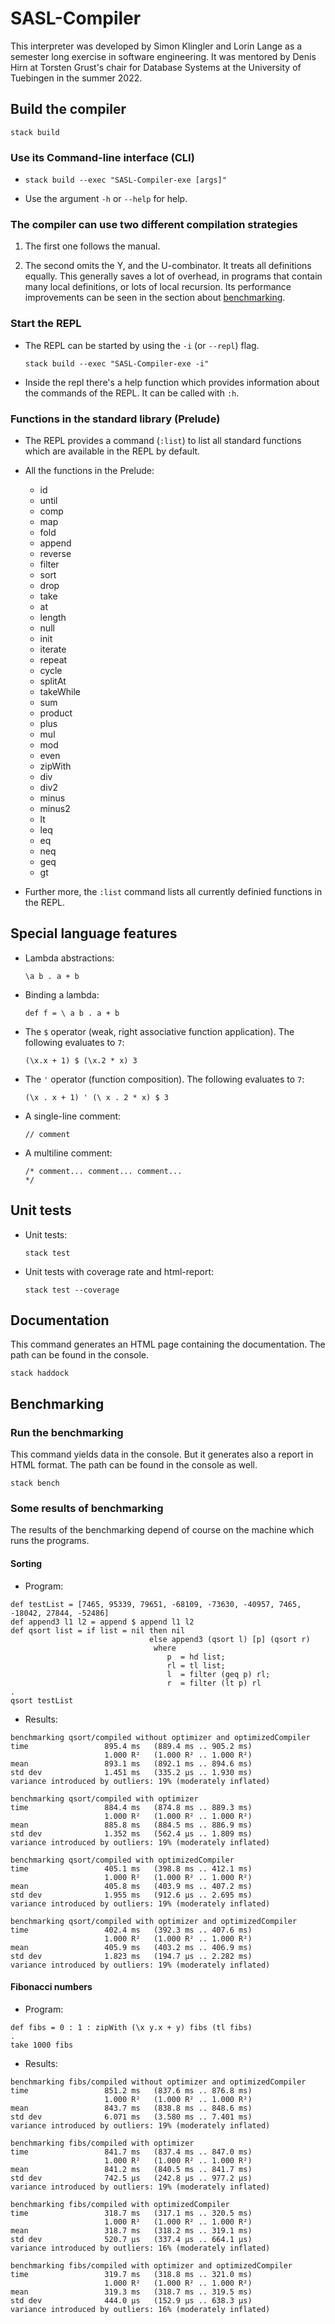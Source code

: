 # SASL-Compiler

This interpreter was developed by Simon Klingler and Lorin Lange as a semester long 
exercise in software engineering. It was mentored by Denis Hirn
at Torsten Grust's chair for Database Systems at the University of Tuebingen in the summer 2022.

## Build the compiler ##

<pre><code>stack build</code></pre>

### Use its Command-line interface (CLI) ###

*   <pre><code>stack build --exec "SASL-Compiler-exe [args]"</code></pre>

*   Use the argument `-h` or `--help` for help.

### The compiler can use two different compilation strategies ###

1. The first one follows the manual.

2. The second omits the Y, and the U-combinator. It treats all definitions equally.
   This generally saves a lot of overhead, in programs that contain many local definitions, or lots of local recursion.
   Its performance improvements can be seen in the section about [benchmarking](#benchmarking).


### Start the REPL ###

*   The REPL can be started by using the `-i` (or `--repl`) flag.
     <pre><code>stack build --exec "SASL-Compiler-exe -i"</code></pre>
*    Inside the repl there's a help function which provides information about the commands of the REPL.
It can be called with `:h`.

### Functions in the standard library (Prelude) ###

*    The REPL provides a command (`:list`) to list all standard functions which are available in the REPL by default.

*    All the functions in the Prelude:
     * id
     * until
     * comp
     * map
     * fold
     * append
     * reverse
     * filter
     * sort
     * drop
     * take
     * at
     * length
     * null
     * init
     * iterate
     * repeat
     * cycle
     * splitAt
     * takeWhile
     * sum
     * product
     * plus
     * mul
     * mod
     * even
     * zipWith
     * div
     * div2
     * minus
     * minus2
     * lt
     * leq
     * eq
     * neq
     * geq
     * gt

*    Further more, the `:list` command lists all currently definied functions in the REPL.

## Special language features ##
*   Lambda abstractions:
        <pre><code>\a b . a + b</code></pre>
*   Binding a lambda:
        <pre><code>def f = \\ a b . a + b</code></pre>
*   The `$` operator (weak, right associative function application). The following evaluates to `7`:
        <pre><code>(\\x.x + 1) $ (\\x.2 * x) 3</code></pre>
*   The `'` operator (function composition). The following evaluates to `7`:
        <pre><code>(\\x . x + 1) ' (\\ x . 2 * x) $ 3 </code></pre>
*   A single-line comment:
        <pre><code>// comment</code></pre>
*   A multiline comment:
        <pre><code>/* comment...
        comment...
        comment... */</code></pre>

## Unit tests ##

*   Unit tests:
    <pre><code>stack test</code></pre>

*   Unit tests with coverage rate and html-report:
    <pre><code>stack test --coverage</code></pre>

## Documentation ##
This command generates an HTML page containing the documentation.
The path can be found in the console.
<pre><code>stack haddock</code></pre>

## Benchmarking ##
### Run the benchmarking ###
This command yields data in the console.
But it generates also a report in HTML format.
The path can be found in the console as well.

<pre><code>stack bench</code></pre>

### Some results of benchmarking ###
The results of the benchmarking depend of course on the 
machine which runs the programs.

#### Sorting ####

* Program:  
<pre><code>def testList = [7465, 95339, 79651, -68109, -73630, -40957, 7465, -18042, 27844, -52486]
def append3 l1 l2 = append $ append l1 l2
def qsort list = if list = nil then nil
                               else append3 (qsort l) [p] (qsort r)
                                where
                                   p  = hd list;
                                   rl = tl list;
                                   l  = filter (geq p) rl;
                                   r  = filter (lt p) rl
.
qsort testList</code></pre>

* Results:
<pre><code>benchmarking qsort/compiled without optimizer and optimizedCompiler
time                 895.4 ms   (889.4 ms .. 905.2 ms)
                     1.000 R²   (1.000 R² .. 1.000 R²)
mean                 893.1 ms   (892.1 ms .. 894.6 ms)
std dev              1.451 ms   (335.2 μs .. 1.930 ms)
variance introduced by outliers: 19% (moderately inflated)

benchmarking qsort/compiled with optimizer
time                 884.4 ms   (874.8 ms .. 889.3 ms)
                     1.000 R²   (1.000 R² .. 1.000 R²)
mean                 885.8 ms   (884.5 ms .. 886.9 ms)
std dev              1.352 ms   (562.4 μs .. 1.809 ms)
variance introduced by outliers: 19% (moderately inflated)

benchmarking qsort/compiled with optimizedCompiler
time                 405.1 ms   (398.8 ms .. 412.1 ms)
                     1.000 R²   (1.000 R² .. 1.000 R²)
mean                 405.8 ms   (403.9 ms .. 407.2 ms)
std dev              1.955 ms   (912.6 μs .. 2.695 ms)
variance introduced by outliers: 19% (moderately inflated)

benchmarking qsort/compiled with optimizer and optimizedCompiler
time                 402.4 ms   (392.3 ms .. 407.6 ms)
                     1.000 R²   (1.000 R² .. 1.000 R²)
mean                 405.9 ms   (403.2 ms .. 406.9 ms)
std dev              1.823 ms   (194.7 μs .. 2.282 ms)
variance introduced by outliers: 19% (moderately inflated)</code></pre>

#### Fibonacci numbers ####

* Program:
<pre><code>def fibs = 0 : 1 : zipWith (\x y.x + y) fibs (tl fibs)
.
take 1000 fibs</code></pre>

* Results:
<pre><code>benchmarking fibs/compiled without optimizer and optimizedCompiler
time                 851.2 ms   (837.6 ms .. 876.8 ms)
                     1.000 R²   (1.000 R² .. 1.000 R²)
mean                 843.7 ms   (838.8 ms .. 848.6 ms)
std dev              6.071 ms   (3.580 ms .. 7.401 ms)
variance introduced by outliers: 19% (moderately inflated)

benchmarking fibs/compiled with optimizer
time                 841.7 ms   (837.4 ms .. 847.0 ms)
                     1.000 R²   (1.000 R² .. 1.000 R²)
mean                 841.2 ms   (840.5 ms .. 841.7 ms)
std dev              742.5 μs   (242.8 μs .. 977.2 μs)
variance introduced by outliers: 19% (moderately inflated)

benchmarking fibs/compiled with optimizedCompiler
time                 318.7 ms   (317.1 ms .. 320.5 ms)
                     1.000 R²   (1.000 R² .. 1.000 R²)
mean                 318.7 ms   (318.2 ms .. 319.1 ms)
std dev              520.7 μs   (337.4 μs .. 664.1 μs)
variance introduced by outliers: 16% (moderately inflated)

benchmarking fibs/compiled with optimizer and optimizedCompiler
time                 319.7 ms   (318.8 ms .. 321.0 ms)
                     1.000 R²   (1.000 R² .. 1.000 R²)
mean                 319.3 ms   (318.7 ms .. 319.5 ms)
std dev              444.0 μs   (152.9 μs .. 638.3 μs)
variance introduced by outliers: 16% (moderately inflated)</code></pre>
